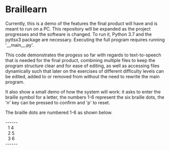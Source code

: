 # Braillearn

Currently, this is a demo of the features the final product will have and is meant to run on a PC. This repository will be expanded as the project progresses and the software is changed.
To run it, Python 3.7 and the pyttsx3 package are necessary. Executing the full program requires running '\_\_main\_\_.py'.

This code demonstrates the progess so far with regards to text-to-speech that is needed for the final product, combining multiple files
to keep the program structure clear and for ease of editing, as well as accessing files dynamically such that later on the exercises of different difficulty levels can be edited, added to or removed from without the need to rewrite the main program.

It also show a small demo of how the system will work: it asks to enter the braille symbol for a letter, the numbers 1-6 represent the six braille dots, the 'n' key can be pressed to confirm and 'p' to reset.


The braille dots are numbered 1-6 as shown below.

\-\-\-\-\-\-\
&nbsp; 1 4\
&nbsp; 2 5\
&nbsp; 3 6\
\-\-\-\-\-\-
  
